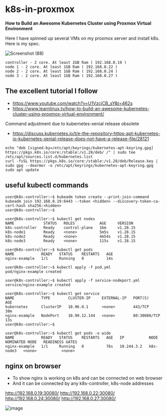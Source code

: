# k8s-in-proxmox

**How to Build an Awesome Kubernetes Cluster using Proxmox Virtual Environment**

Here I have spinned up several VMs on my proxmox server and install k8s. Here is my spec.

![Screenshot (88)](https://github.com/user-attachments/assets/1e0dd2ad-6332-4cac-b688-41a09d78f288)

```
controller - 2 core. At least 2GB Ram ( 192.168.0.19 )
node 1 - 2 core. At least 1GB Ram ( 192.168.0.22 )
node 2 - 2 core. At least 1GB Ram ( 192.168.0.24 )
node 3 - 2 core. At least 1GB Ram ( 192.168.0.27 )
```

## The excellent tutorial I follow
- https://www.youtube.com/watch?v=U1VzcjCB_sY&t=462s
- https://www.learnlinux.tv/how-to-build-an-awesome-kubernetes-cluster-using-proxmox-virtual-environment/

Command adjustment due to kubernetes-xenial release obsolete

- https://discuss.kubernetes.io/t/e-the-repository-https-apt-kubernetes-io-kubernetes-xenial-release-does-not-have-a-release-file/28121
  
```
echo "deb [signed-by=/etc/apt/keyrings/kubernetes-apt-keyring.gpg] https://pkgs.k8s.io/core:/stable:/v1.28/deb/ /" | sudo tee /etc/apt/sources.list.d/kubernetes.list
curl -fsSL https://pkgs.k8s.io/core:/stable:/v1.28/deb/Release.key | sudo gpg --dearmor -o /etc/apt/keyrings/kubernetes-apt-keyring.gpg
sudo apt update
```

## useful kubectl commands

```
user@k8s-controller:~$ kubeadm token create --print-join-command
kubeadm join 192.168.0.19:6443 --token <hidden> --discovery-token-ca-cert-hash sha256:<hidden>
user@k8s-controller:~$
```

```
user@k8s-controller:~$ kubectl get nodes
NAME             STATUS   ROLES           AGE     VERSION
k8s-controller   Ready    control-plane   16m     v1.28.15
k8s-node1        Ready    <none>          5m5s    v1.28.15
k8s-node2        Ready    <none>          4m54s   v1.28.15
k8s-node3        Ready    <none>          115s    v1.28.15
```

```
user@k8s-controller:~$ kubectl get pods
NAME            READY   STATUS    RESTARTS   AGE
nginx-example   1/1     Running   0          14s
```

```
user@k8s-controller:~$ kubectl apply -f pod.yml
pod/nginx-example created

user@k8s-controller:~$ kubectl apply -f service-nodeport.yml
service/nginx-example created

user@k8s-controller:~$ kubectl get service
NAME            TYPE        CLUSTER-IP     EXTERNAL-IP   PORT(S)        AGE
kubernetes      ClusterIP   10.96.0.1      <none>        443/TCP        38m
nginx-example   NodePort    10.99.12.144   <none>        80:30080/TCP   13s
user@k8s-controller:~$
```

```
user@k8s-controller:~$ kubectl get pods -o wide
NAME            READY   STATUS    RESTARTS   AGE   IP           NODE        NOMINATED NODE   READINESS GATES
nginx-example   1/1     Running   0          76s   10.244.3.2   k8s-node3   <none>           <none>
```

## nginx on browser

- To show nginx is working on k8s and can be connected on web browser
- And it can be connected by any k8s-controller, k8s-node addresses

http://192.168.0.19:30080/
http://192.168.0.22:30080/
http://192.168.0.24:30080/
http://192.168.0.27:30080/

![image](https://github.com/user-attachments/assets/f564cb40-2cb8-422b-af5c-771dbce412da)

